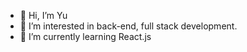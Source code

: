 - 👋 Hi, I’m Yu
- 👀 I’m interested in back-end, full stack development.
- 🌱 I’m currently learning React.js

<!---
redpandaQAQ/redpandaQAQ is a ✨ special ✨ repository because its `README.md` (this file) appears on your GitHub profile.
You can click the Preview link to take a look at your changes.
--->
